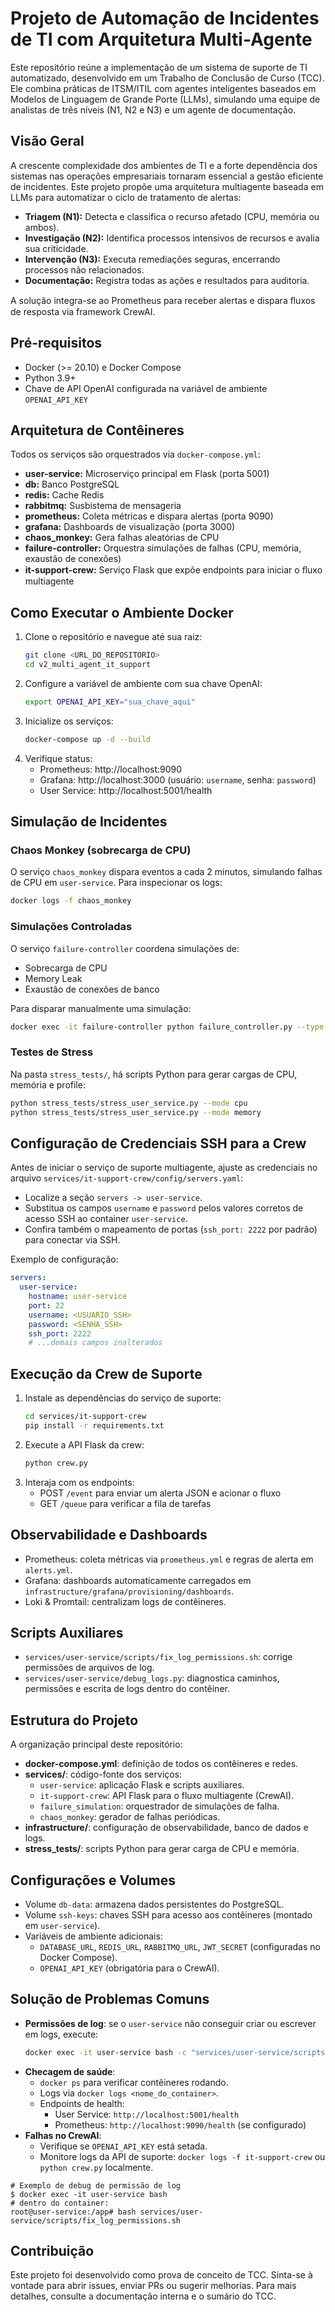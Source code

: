 # Projeto de Automação de Incidentes de TI com Arquitetura Multi-Agente

Este repositório reúne a implementação de um sistema de suporte de TI automatizado, desenvolvido em um Trabalho de Conclusão de Curso (TCC). Ele combina práticas de ITSM/ITIL com agentes inteligentes baseados em Modelos de Linguagem de Grande Porte (LLMs), simulando uma equipe de analistas de três níveis (N1, N2 e N3) e um agente de documentação.

## Visão Geral

A crescente complexidade dos ambientes de TI e a forte dependência dos sistemas nas operações empresariais tornaram essencial a gestão eficiente de incidentes. Este projeto propõe uma arquitetura multiagente baseada em LLMs para automatizar o ciclo de tratamento de alertas:

- **Triagem (N1):** Detecta e classifica o recurso afetado (CPU, memória ou ambos).
- **Investigação (N2):** Identifica processos intensivos de recursos e avalia sua criticidade.
- **Intervenção (N3):** Executa remediações seguras, encerrando processos não relacionados.
- **Documentação:** Registra todas as ações e resultados para auditoria.

A solução integra-se ao Prometheus para receber alertas e dispara ﬂuxos de resposta via framework CrewAI.

## Pré-requisitos

- Docker (>= 20.10) e Docker Compose
- Python 3.9+
- Chave de API OpenAI configurada na variável de ambiente `OPENAI_API_KEY`

## Arquitetura de Contêineres

Todos os serviços são orquestrados via `docker-compose.yml`:

- **user-service:** Microserviço principal em Flask (porta 5001)
- **db:** Banco PostgreSQL
- **redis:** Cache Redis
- **rabbitmq:** Susbistema de mensageria
- **prometheus:** Coleta métricas e dispara alertas (porta 9090)
- **grafana:** Dashboards de visualização (porta 3000)
- **chaos_monkey:** Gera falhas aleatórias de CPU
- **failure-controller:** Orquestra simulações de falhas (CPU, memória, exaustão de conexões)
- **it-support-crew:** Serviço Flask que expõe endpoints para iniciar o ﬂuxo multiagente

## Como Executar o Ambiente Docker

1. Clone o repositório e navegue até sua raiz:
   ```bash
   git clone <URL_DO_REPOSITORIO>
   cd v2_multi_agent_it_support
   ```
2. Configure a variável de ambiente com sua chave OpenAI:
   ```bash
   export OPENAI_API_KEY="sua_chave_aqui"
   ```
3. Inicialize os serviços:
   ```bash
   docker-compose up -d --build
   ```
4. Verifique status:
   - Prometheus: http://localhost:9090
   - Grafana:    http://localhost:3000 (usuário: `username`, senha: `password`)
   - User Service: http://localhost:5001/health

## Simulação de Incidentes

### Chaos Monkey (sobrecarga de CPU)

O serviço `chaos_monkey` dispara eventos a cada 2 minutos, simulando falhas de CPU em `user-service`. Para inspecionar os logs:
```bash
docker logs -f chaos_monkey
```

### Simulações Controladas

O serviço `failure-controller` coordena simulações de:
- Sobrecarga de CPU
- Memory Leak
- Exaustão de conexões de banco

Para disparar manualmente uma simulação:
```bash
docker exec -it failure-controller python failure_controller.py --type cpu_overload --intensity 0.8
```

### Testes de Stress

Na pasta `stress_tests/`, há scripts Python para gerar cargas de CPU, memória e profile:
```bash
python stress_tests/stress_user_service.py --mode cpu
python stress_tests/stress_user_service.py --mode memory
```

## Configuração de Credenciais SSH para a Crew

Antes de iniciar o serviço de suporte multiagente, ajuste as credenciais no arquivo `services/it-support-crew/config/servers.yaml`:

- Localize a seção `servers -> user-service`.
- Substitua os campos `username` e `password` pelos valores corretos de acesso SSH ao container `user-service`.
- Confira também o mapeamento de portas (`ssh_port: 2222` por padrão) para conectar via SSH.

Exemplo de configuração:
```yaml
servers:
  user-service:
    hostname: user-service
    port: 22
    username: <USUARIO_SSH>
    password: <SENHA_SSH>
    ssh_port: 2222
    # ...demais campos inalterados
```

## Execução da Crew de Suporte

1. Instale as dependências do serviço de suporte:
   ```bash
   cd services/it-support-crew
   pip install -r requirements.txt
   ```
2. Execute a API Flask da crew:
   ```bash
   python crew.py
   ```
3. Interaja com os endpoints:
   - POST `/event` para enviar um alerta JSON e acionar o fluxo
   - GET `/queue` para verificar a fila de tarefas

## Observabilidade e Dashboards

- Prometheus: coleta métricas via `prometheus.yml` e regras de alerta em `alerts.yml`.
- Grafana: dashboards automaticamente carregados em `infrastructure/grafana/provisioning/dashboards`.
- Loki & Promtail: centralizam logs de contêineres.

## Scripts Auxiliares

- `services/user-service/scripts/fix_log_permissions.sh`: corrige permissões de arquivos de log.
- `services/user-service/debug_logs.py`: diagnostica caminhos, permissões e escrita de logs dentro do contêiner.

## Estrutura do Projeto

A organização principal deste repositório:

- **docker-compose.yml**: definição de todos os contêineres e redes.
- **services/**: código-fonte dos serviços:
  - `user-service`: aplicação Flask e scripts auxiliares.
  - `it-support-crew`: API Flask para o fluxo multiagente (CrewAI).
  - `failure_simulation`: orquestrador de simulações de falha.
  - `chaos_monkey`: gerador de falhas periódicas.
- **infrastructure/**: configuração de observabilidade, banco de dados e logs.
- **stress_tests/**: scripts Python para gerar carga de CPU e memória.

## Configurações e Volumes

- Volume `db-data`: armazena dados persistentes do PostgreSQL.
- Volume `ssh-keys`: chaves SSH para acesso aos contêineres (montado em `user-service`).
- Variáveis de ambiente adicionais:
  - `DATABASE_URL`, `REDIS_URL`, `RABBITMQ_URL`, `JWT_SECRET` (configuradas no Docker Compose).
  - `OPENAI_API_KEY` (obrigatória para o CrewAI).

## Solução de Problemas Comuns

- **Permissões de log**: se o `user-service` não conseguir criar ou escrever em logs, execute:
  ```bash
  docker exec -it user-service bash -c "services/user-service/scripts/fix_log_permissions.sh"
  ```
- **Checagem de saúde**:
  - `docker ps` para verificar contêineres rodando.
  - Logs via `docker logs <nome_do_container>`.
  - Endpoints de health:
    - User Service: `http://localhost:5001/health`
    - Prometheus: `http://localhost:9090/health` (se configurado)
- **Falhas no CrewAI**:
  - Verifique se `OPENAI_API_KEY` está setada.
  - Monitore logs da API de suporte: `docker logs -f it-support-crew` ou `python crew.py` localmente.

```text
# Exemplo de debug de permissão de log
$ docker exec -it user-service bash
# dentro do container:
root@user-service:/app# bash services/user-service/scripts/fix_log_permissions.sh
```

## Contribuição

Este projeto foi desenvolvido como prova de conceito de TCC. Sinta-se à vontade para abrir issues, enviar PRs ou sugerir melhorias. Para mais detalhes, consulte a documentação interna e o sumário do TCC.